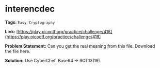 # interencdec

**Tags:** `Easy`, `Cryptography`

**Link:** [https://play.picoctf.org/practice/challenge/418](https://play.picoctf.org/practice/challenge/418)

**Problem Statement:** Can you get the real meaning from this file. Download the file here.

**Solution:** Use CyberChef. Base64 -> ROT13(19)
